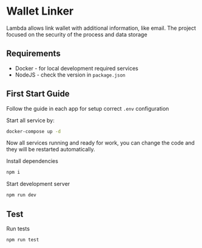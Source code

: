 # Wallet Linker

Lambda allows link wallet with additional information, like email. The project focused on the security of the process and data storage

## Requirements

* Docker - for local development required services
* NodeJS - check the version in `package.json`

## First Start Guide

Follow the guide in each app for setup correct `.env` configuration

Start all service by:

```bash
docker-compose up -d
```

Now all services running and ready for work,
you can change the code and they will be restarted automatically.

Install dependencies

```bash
npm i
```

Start development server

```bash
npm run dev
```

## Test

Run tests

```bash
npm run test
```
